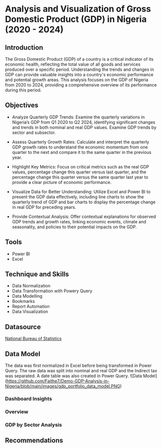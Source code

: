 # Analysis and Visualization of Gross Domestic Product (GDP) in Nigeria (2020 - 2024)

## Introduction
The Gross Domestic Product (GDP) of a country is a critical indicator of its economic health, reflecting the total value of all goods and services produced over a specific period. Understanding the trends and changes in GDP can provide valuable insights into a country's economic performance and potential growth areas. This analysis focuses on the GDP of Nigeria from 2020 to 2024, providing a comprehensive overview of its performance during this period.

## Objectives
- Analyze Quarterly GDP Trends: Examine the quarterly variations in Nigeria’s GDP from Q1 2020 to Q2 2024, identifying significant changes and trends in both nominal and real GDP values. Examine GDP trends by sector and subsector.

- Assess Quarterly Growth Rates: Calculate and interpret the quarterly GDP growth rates to understand the economic momentum from one quarter to the next and compare it to the same quarter in the previous year.

- Highlight Key Metrics: Focus on critical metrics such as the real GDP values, percentage change this quarter versus last quarter, and the percentage change this quarter versus the same quarter last year to provide a clear picture of economic performance.

- Visualize Data for Better Understanding: Utilize Excel and Power BI to present the GDP data effectively, including line charts to show the quarterly trend of GDP and bar charts to display the percentage change in real GDP for preceding years.

- Provide Contextual Analysis: Offer contextual explanations for observed GDP trends and growth rates, linking economic events, climate and seasonality, and policies to their potential impacts on the GDP. 

## Tools
- Power BI
- Excel

## Technique and Skills
- Data Normalization
- Data Transformation with Powery Query
- Data Modelling
- Bookmarks
- Report Automation
- Data Visualization

## Datasource
<a href = "https://nigerianstat.gov.ng/elibrary/read/1241549"> National Bureau of Statistics </a>

## Data Model
The data was first normalized in Excel before being transformed in Power Query. The raw data was split into nominal and real GDP and the Indirect tax was separated. A date table was also created in Power Query.
![Data Model] (https://github.com/Faithe7/Demo-GDP-Analysis-in-Nigeria/blob/main/images/gdp_portfolio_data_model.PNG)

### Dashboard Insights
### Overview
### GDP by Sector Analysis

## Recommendations

